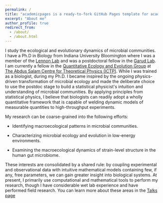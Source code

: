 ```yaml
---
permalink: /
title: "academicpages is a ready-to-fork GitHub Pages template for academic personal websites"
excerpt: "About me"
author_profile: true
redirect_from:
  - /about/
  - /about.html
---
```





I study the ecological and evolutionary dynamics of microbial communities. I have a Ph.D in Biology from Indiana University Bloomington where I was a member of the [Lennon Lab](https://microbes.sitehost.iu.edu/) and was a postdoctoral fellow in the [Garud Lab](https://garud.eeb.ucla.edu/). I am currently a fellow in the [Quantitative Ecology and Evolution Group](https://jacopogrilli.github.io/) at [The Abdus Salam Centre for Theoretical Physics (ICTP)](https://www.ictp.it/about-ictp.aspx). While I was trained as a biologist, during my Ph.D. I became inspired by the ongoing physics-driven transformation of microbial ecology and made the deliberate choice to use the postdoc stage to build a statistical physicist's intuition and understanding of microbial communities. By applying principles from statistical physics, I believe that biologists can readily adopt a wholly quantitative framework that is capable of welding dynamic models of measurable quantities to high-throughput experiments.


My research can be coarse-grained into the following efforts:

* Identifying macroecological patterns in microbial communities.

* Characterizing microbial ecology and evolution in low-energy environments.

* Examining the macroecological dynamics of strain-level structure in the human gut microbiome.

These interests are consolidated by a shared rule: by coupling experimental and observational data with intuitive mathematical models containing few, if any, free parameters, we can gain greater insight into biological systems. At present, I primarily use computational and mathematical tools to perform my research, though I have considerable wet lab experience and have performed field research. You can learn more about these areas in the [Talks page](https://academicpages.github.io/talks)
